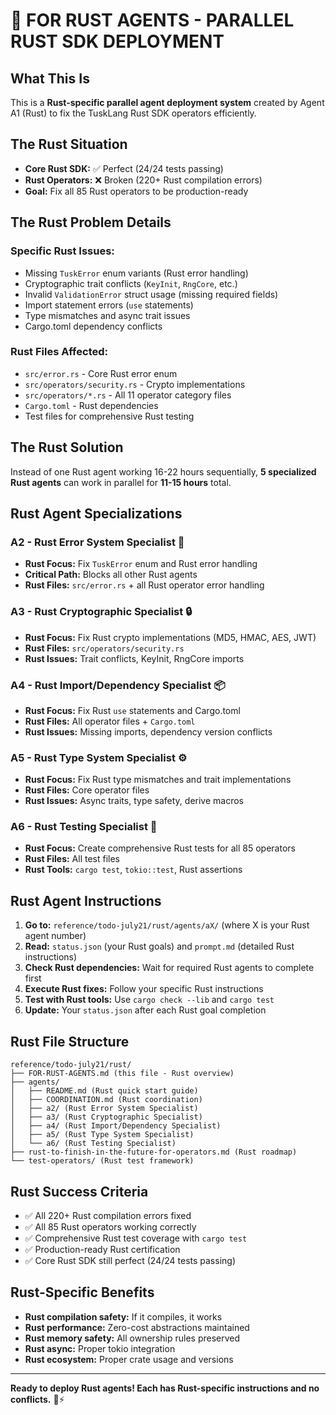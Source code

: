 # 🦀 **FOR RUST AGENTS - PARALLEL RUST SDK DEPLOYMENT**

## **What This Is**

This is a **Rust-specific parallel agent deployment system** created by Agent A1 (Rust) to fix the TuskLang Rust SDK operators efficiently.

## **The Rust Situation**

- **Core Rust SDK:** ✅ Perfect (24/24 tests passing)
- **Rust Operators:** ❌ Broken (220+ Rust compilation errors)
- **Goal:** Fix all 85 Rust operators to be production-ready

## **The Rust Problem Details**

### **Specific Rust Issues:**
- Missing `TuskError` enum variants (Rust error handling)
- Cryptographic trait conflicts (`KeyInit`, `RngCore`, etc.)
- Invalid `ValidationError` struct usage (missing required fields)
- Import statement errors (`use` statements)
- Type mismatches and async trait issues
- Cargo.toml dependency conflicts

### **Rust Files Affected:**
- `src/error.rs` - Core Rust error enum
- `src/operators/security.rs` - Crypto implementations
- `src/operators/*.rs` - All 11 operator category files
- `Cargo.toml` - Rust dependencies
- Test files for comprehensive Rust testing

## **The Rust Solution**

Instead of one Rust agent working 16-22 hours sequentially, **5 specialized Rust agents** can work in parallel for **11-15 hours** total.

## **Rust Agent Specializations**

### **A2 - Rust Error System Specialist** 🚨
- **Rust Focus:** Fix `TuskError` enum and Rust error handling
- **Critical Path:** Blocks all other Rust agents
- **Rust Files:** `src/error.rs` + all Rust operator error handling

### **A3 - Rust Cryptographic Specialist** 🔒
- **Rust Focus:** Fix Rust crypto implementations (MD5, HMAC, AES, JWT)
- **Rust Files:** `src/operators/security.rs`
- **Rust Issues:** Trait conflicts, KeyInit, RngCore imports

### **A4 - Rust Import/Dependency Specialist** 📦
- **Rust Focus:** Fix Rust `use` statements and Cargo.toml
- **Rust Files:** All operator files + `Cargo.toml`
- **Rust Issues:** Missing imports, dependency version conflicts

### **A5 - Rust Type System Specialist** ⚙️
- **Rust Focus:** Fix Rust type mismatches and trait implementations
- **Rust Files:** Core operator files
- **Rust Issues:** Async traits, type safety, derive macros

### **A6 - Rust Testing Specialist** 🧪
- **Rust Focus:** Create comprehensive Rust tests for all 85 operators
- **Rust Files:** All test files
- **Rust Tools:** `cargo test`, `tokio::test`, Rust assertions

## **Rust Agent Instructions**

1. **Go to:** `reference/todo-july21/rust/agents/aX/` (where X is your Rust agent number)
2. **Read:** `status.json` (your Rust goals) and `prompt.md` (detailed Rust instructions)
3. **Check Rust dependencies:** Wait for required Rust agents to complete first
4. **Execute Rust fixes:** Follow your specific Rust instructions
5. **Test with Rust tools:** Use `cargo check --lib` and `cargo test`
6. **Update:** Your `status.json` after each Rust goal completion

## **Rust File Structure**

```
reference/todo-july21/rust/
├── FOR-RUST-AGENTS.md (this file - Rust overview)
├── agents/
│   ├── README.md (Rust quick start guide)
│   ├── COORDINATION.md (Rust coordination)
│   ├── a2/ (Rust Error System Specialist)
│   ├── a3/ (Rust Cryptographic Specialist)  
│   ├── a4/ (Rust Import/Dependency Specialist)
│   ├── a5/ (Rust Type System Specialist)
│   └── a6/ (Rust Testing Specialist)
├── rust-to-finish-in-the-future-for-operators.md (Rust roadmap)
└── test-operators/ (Rust test framework)
```

## **Rust Success Criteria**

- ✅ All 220+ Rust compilation errors fixed
- ✅ All 85 Rust operators working correctly
- ✅ Comprehensive Rust test coverage with `cargo test`
- ✅ Production-ready Rust certification
- ✅ Core Rust SDK still perfect (24/24 tests passing)

## **Rust-Specific Benefits**

- **Rust compilation safety:** If it compiles, it works
- **Rust performance:** Zero-cost abstractions maintained
- **Rust memory safety:** All ownership rules preserved
- **Rust async:** Proper tokio integration
- **Rust ecosystem:** Proper crate usage and versions

---

**Ready to deploy Rust agents! Each has Rust-specific instructions and no conflicts.** 🦀⚡ 